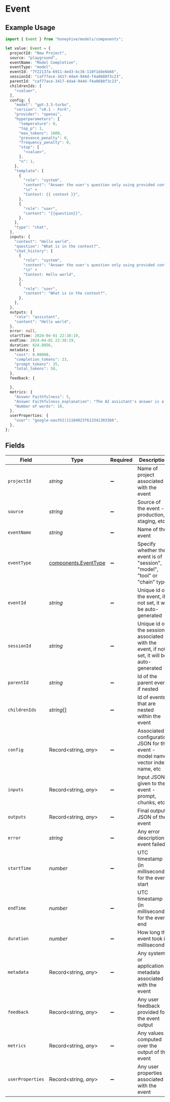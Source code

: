 # Event

## Example Usage

```typescript
import { Event } from "honeyhive/models/components";

let value: Event = {
  projectId: "New Project",
  source: "playground",
  eventName: "Model Completion",
  eventType: "model",
  eventId: "7f22137a-6911-4ed3-bc36-110f1dde6b66",
  sessionId: "caf77ace-3417-4da4-944d-f4a0688f3c23",
  parentId: "caf77ace-3417-4da4-944d-f4a0688f3c23",
  childrenIds: [
    "<value>",
  ],
  config: {
    "model": "gpt-3.5-turbo",
    "version": "v0.1 - Fork",
    "provider": "openai",
    "hyperparameters": {
      "temperature": 0,
      "top_p": 1,
      "max_tokens": 1000,
      "presence_penalty": 0,
      "frequency_penalty": 0,
      "stop": [
        "<value>",
      ],
      "n": 1,
    },
    "template": [
      {
        "role": "system",
        "content": "Answer the user's question only using provided context.\n" +
        "\n" +
        "Context: {{ context }}",
      },
      {
        "role": "user",
        "content": "{{question}}",
      },
    ],
    "type": "chat",
  },
  inputs: {
    "context": "Hello world",
    "question": "What is in the context?",
    "chat_history": [
      {
        "role": "system",
        "content": "Answer the user's question only using provided context.\n" +
        "\n" +
        "Context: Hello world",
      },
      {
        "role": "user",
        "content": "What is in the context?",
      },
    ],
  },
  outputs: {
    "role": "assistant",
    "content": "Hello world",
  },
  error: null,
  startTime: 2024-04-01 22:38:19,
  endTime: 2024-04-01 22:38:19,
  duration: 824.8056,
  metadata: {
    "cost": 0.00008,
    "completion_tokens": 23,
    "prompt_tokens": 35,
    "total_tokens": 58,
  },
  feedback: {

  },
  metrics: {
    "Answer Faithfulness": 5,
    "Answer Faithfulness_explanation": "The AI assistant's answer is a concise and accurate description of Ramp's API. It provides a clear explanation of what the API does and how developers can use it to integrate Ramp's financial services into their own applications. The answer is faithful to the provided context.",
    "Number of words": 18,
  },
  userProperties: {
    "user": "google-oauth2|111840237613341303366",
  },
};
```

## Fields

| Field                                                                                     | Type                                                                                      | Required                                                                                  | Description                                                                               |
| ----------------------------------------------------------------------------------------- | ----------------------------------------------------------------------------------------- | ----------------------------------------------------------------------------------------- | ----------------------------------------------------------------------------------------- |
| `projectId`                                                                               | *string*                                                                                  | :heavy_minus_sign:                                                                        | Name of project associated with the event                                                 |
| `source`                                                                                  | *string*                                                                                  | :heavy_minus_sign:                                                                        | Source of the event - production, staging, etc                                            |
| `eventName`                                                                               | *string*                                                                                  | :heavy_minus_sign:                                                                        | Name of the event                                                                         |
| `eventType`                                                                               | [components.EventType](../../models/components/eventtype.md)                              | :heavy_minus_sign:                                                                        | Specify whether the event is of "session", "model", "tool" or "chain" type                |
| `eventId`                                                                                 | *string*                                                                                  | :heavy_minus_sign:                                                                        | Unique id of the event, if not set, it will be auto-generated                             |
| `sessionId`                                                                               | *string*                                                                                  | :heavy_minus_sign:                                                                        | Unique id of the session associated with the event, if not set, it will be auto-generated |
| `parentId`                                                                                | *string*                                                                                  | :heavy_minus_sign:                                                                        | Id of the parent event if nested                                                          |
| `childrenIds`                                                                             | *string*[]                                                                                | :heavy_minus_sign:                                                                        | Id of events that are nested within the event                                             |
| `config`                                                                                  | Record<string, *any*>                                                                     | :heavy_minus_sign:                                                                        | Associated configuration JSON for the event - model name, vector index name, etc          |
| `inputs`                                                                                  | Record<string, *any*>                                                                     | :heavy_minus_sign:                                                                        | Input JSON given to the event - prompt, chunks, etc                                       |
| `outputs`                                                                                 | Record<string, *any*>                                                                     | :heavy_minus_sign:                                                                        | Final output JSON of the event                                                            |
| `error`                                                                                   | *string*                                                                                  | :heavy_minus_sign:                                                                        | Any error description if event failed                                                     |
| `startTime`                                                                               | *number*                                                                                  | :heavy_minus_sign:                                                                        | UTC timestamp (in milliseconds) for the event start                                       |
| `endTime`                                                                                 | *number*                                                                                  | :heavy_minus_sign:                                                                        | UTC timestamp (in milliseconds) for the event end                                         |
| `duration`                                                                                | *number*                                                                                  | :heavy_minus_sign:                                                                        | How long the event took in milliseconds                                                   |
| `metadata`                                                                                | Record<string, *any*>                                                                     | :heavy_minus_sign:                                                                        | Any system or application metadata associated with the event                              |
| `feedback`                                                                                | Record<string, *any*>                                                                     | :heavy_minus_sign:                                                                        | Any user feedback provided for the event output                                           |
| `metrics`                                                                                 | Record<string, *any*>                                                                     | :heavy_minus_sign:                                                                        | Any values computed over the output of the event                                          |
| `userProperties`                                                                          | Record<string, *any*>                                                                     | :heavy_minus_sign:                                                                        | Any user properties associated with the event                                             |